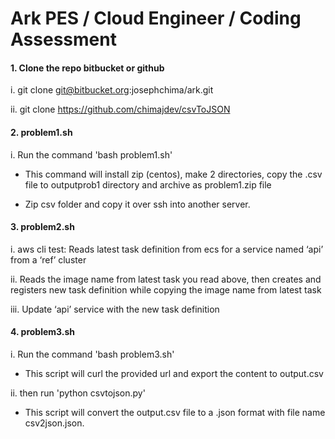 # Ark PES / Cloud Engineer / Coding Assessment

#### 1. Clone the repo bitbucket or github

i. git clone git@bitbucket.org:josephchima/ark.git

ii. git clone https://github.com/chimajdev/csvToJSON

#### 2. problem1.sh
i. Run the command 'bash problem1.sh'

- This command will install zip (centos), make 2 directories, copy the .csv file to outputprob1 directory and archive as problem1.zip file

- Zip csv folder and copy it over ssh into another server.

#### 3. problem2.sh
i. aws cli test: Reads latest task definition from ecs for a service named ‘api’ from a ‘ref’ cluster

ii. Reads the image name from latest task you read above, then creates and registers new task definition while copying the image name from latest task

iii. Update ‘api’ service with the new task definition

#### 4. problem3.sh
i. Run the command 'bash problem3.sh'

- This script will curl the provided url and export the content to output.csv

ii. then run 'python csvtojson.py'

- This script will convert the output.csv file to a .json format with file name csv2json.json.
